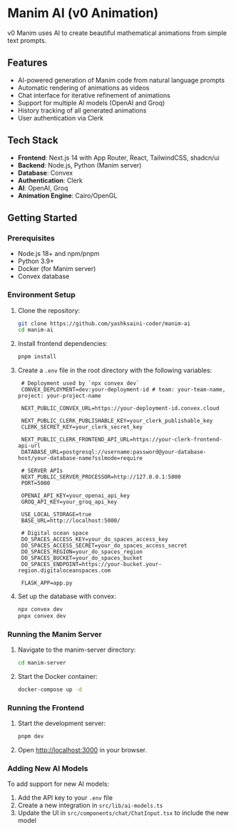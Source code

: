 # Manim AI (v0 Animation)

v0 Manim uses AI to create beautiful mathematical animations from simple text prompts.

## Features

- AI-powered generation of Manim code from natural language prompts
- Automatic rendering of animations as videos
- Chat interface for iterative refinement of animations
- Support for multiple AI models (OpenAI and Groq)
- History tracking of all generated animations
- User authentication via Clerk

## Tech Stack

- **Frontend**: Next.js 14 with App Router, React, TailwindCSS, shadcn/ui
- **Backend**: Node.js, Python (Manim server)
- **Database**: Convex 
- **Authentication**: Clerk
- **AI**: OpenAI, Groq
- **Animation Engine**: Cairo/OpenGL

## Getting Started

### Prerequisites

- Node.js 18+ and npm/pnpm
- Python 3.9+
- Docker (for Manim server)
- Convex database

### Environment Setup

1. Clone the repository:
   ```bash
   git clone https://github.com/yashksaini-coder/manim-ai
   cd manim-ai
   ```

2. Install frontend dependencies:
   ```bash
   pnpm install
   ```

3. Create a `.env` file in the root directory with the following variables:
   ```
    # Deployment used by `npx convex dev`
    CONVEX_DEPLOYMENT=dev:your-deployment-id # team: your-team-name, project: your-project-name

    NEXT_PUBLIC_CONVEX_URL=https://your-deployment-id.convex.cloud

    NEXT_PUBLIC_CLERK_PUBLISHABLE_KEY=your_clerk_publishable_key
    CLERK_SECRET_KEY=your_clerk_secret_key

    NEXT_PUBLIC_CLERK_FRONTEND_API_URL=https://your-clerk-frontend-api-url
    DATABASE_URL=postgresql://username:password@your-database-host/your-database-name?sslmode=require

    # SERVER APIs
    NEXT_PUBLIC_SERVER_PROCESSOR=http://127.0.0.1:5000
    PORT=5000

    OPENAI_API_KEY=your_openai_api_key
    GROQ_API_KEY=your_groq_api_key

    USE_LOCAL_STORAGE=true
    BASE_URL=http://localhost:5000/

    # Digital ocean space
    DO_SPACES_ACCESS_KEY=your_do_spaces_access_key
    DO_SPACES_ACCESS_SECRET=your_do_spaces_access_secret
    DO_SPACES_REGION=your_do_spaces_region
    DO_SPACES_BUCKET=your_do_spaces_bucket
    DO_SPACES_ENDPOINT=https://your-bucket.your-region.digitaloceanspaces.com

    FLASK_APP=app.py
   ```

4. Set up the database with convex:
   ```bash
   npx convex dev
   pnpx convex dev
   ```

### Running the Manim Server

1. Navigate to the manim-server directory:
   ```bash
   cd manim-server
   ```

2. Start the Docker container:
   ```bash
   docker-compose up -d
   ```

### Running the Frontend

1. Start the development server:
   ```bash
   pnpm dev
   ```

2. Open [http://localhost:3000](http://localhost:3000) in your browser.

### Adding New AI Models

To add support for new AI models:

1. Add the API key to your `.env` file
2. Create a new integration in `src/lib/ai-models.ts`
3. Update the UI in `src/components/chat/ChatInput.tsx` to include the new model